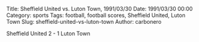 Title: Sheffield United vs. Luton Town, 1991/03/30
Date: 1991/03/30 00:00
Category: sports
Tags: football, football scores, Sheffield United, Luton Town
Slug: sheffield-united-vs-luton-town
Author: carbonero


Sheffield United 2 - 1 Luton Town
